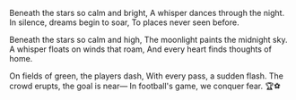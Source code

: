 Beneath the stars so calm and bright,
A whisper dances through the night.
In silence, dreams begin to soar,
To places never seen before.

Beneath the stars so calm and high,
The moonlight paints the midnight sky.
A whisper floats on winds that roam,
And every heart finds thoughts of home.

On fields of green, the players dash,
With every pass, a sudden flash.
The crowd erupts, the goal is near—
In football's game, we conquer fear. 🏆⚽
